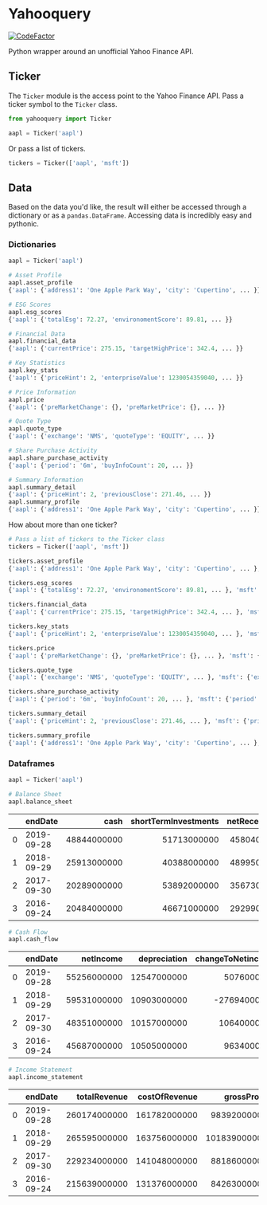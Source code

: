 # Yahooquery
[![CodeFactor](https://www.codefactor.io/repository/github/dpguthrie/yahooquery/badge/master?s=289f5ed067de511ac29b5e229c1a5ef5c8c1dc83)](https://www.codefactor.io/repository/github/dpguthrie/yahooquery/overview/master)

Python wrapper around an unofficial Yahoo Finance API.  

## Ticker

The `Ticker` module is the access point to the Yahoo Finance API.  Pass a ticker symbol to the `Ticker` class.

```python
from yahooquery import Ticker

aapl = Ticker('aapl')
```

Or pass a list of tickers.

```python
tickers = Ticker(['aapl', 'msft'])
```

## Data

Based on the data you'd like, the result will either be accessed through a dictionary or as a `pandas.DataFrame`.  Accessing data is incredibly easy and pythonic.

### Dictionaries

```python
aapl = Ticker('aapl')

# Asset Profile
aapl.asset_profile
{'aapl': {'address1': 'One Apple Park Way', 'city': 'Cupertino', ... }}

# ESG Scores
aapl.esg_scores
{'aapl': {'totalEsg': 72.27, 'environomentScore': 89.81, ... }}

# Financial Data
aapl.financial_data
{'aapl': {'currentPrice': 275.15, 'targetHighPrice': 342.4, ... }}

# Key Statistics
aapl.key_stats
{'aapl': {'priceHint': 2, 'enterpriseValue': 1230054359040, ... }}

# Price Information
aapl.price
{'aapl': {'preMarketChange': {}, 'preMarketPrice': {}, ... }}

# Quote Type
aapl.quote_type
{'aapl': {'exchange': 'NMS', 'quoteType': 'EQUITY', ... }}

# Share Purchase Activity
aapl.share_purchase_activity
{'aapl': {'period': '6m', 'buyInfoCount': 20, ... }}

# Summary Information
aapl.summary_detail
{'aapl': {'priceHint': 2, 'previousClose': 271.46, ... }}
aapl.summary_profile
{'aapl': {'address1': 'One Apple Park Way', 'city': 'Cupertino', ... }}
```

How about more than one ticker?

```python
# Pass a list of tickers to the Ticker class
tickers = Ticker(['aapl', 'msft'])

tickers.asset_profile
{'aapl': {'address1': 'One Apple Park Way', 'city': 'Cupertino', ... }, 'msft': {'address1': 'One Microsoft Way', 'city': 'Redmond', ... }}

tickers.esg_scores
{'aapl': {'totalEsg': 72.27, 'environomentScore': 89.81, ... }, 'msft': {'totalEsg': 74.8, 'environmentScore': 84.17, ... }}

tickers.financial_data
{'aapl': {'currentPrice': 275.15, 'targetHighPrice': 342.4, ... }, 'msft': {'currentPrice': 154.53, 'targetHighPrice': 174.0, ... }}

tickers.key_stats
{'aapl': {'priceHint': 2, 'enterpriseValue': 1230054359040, ... }, 'msft': {'priceHint': 2, 'enterpriseValue': 1127840350208, ... }}

tickers.price
{'aapl': {'preMarketChange': {}, 'preMarketPrice': {}, ... }, 'msft': {'preMarketChange': {}, 'preMarketPrice': {}, ... }}

tickers.quote_type
{'aapl': {'exchange': 'NMS', 'quoteType': 'EQUITY', ... }, 'msft': {'exchange': 'NMS', 'quoteType': 'EQUITY', ... }}

tickers.share_purchase_activity
{'aapl': {'period': '6m', 'buyInfoCount': 20, ... }, 'msft': {'period': '6m', 'buyInfoCount': 30, ... }}

tickers.summary_detail
{'aapl': {'priceHint': 2, 'previousClose': 271.46, ... }, 'msft': {'priceHint': 2, 'previousClose': 153.24, ... }}

tickers.summary_profile
{'aapl': {'address1': 'One Apple Park Way', 'city': 'Cupertino', ... }, 'msft': {'address1': 'One Microsoft Way', 'city': 'Redmond', ... }}

```

### Dataframes

```python
aapl = Ticker('aapl')

# Balance Sheet
aapl.balance_sheet
```
|    | endDate    |        cash |   shortTermInvestments |   netReceivables |   inventory |   otherCurrentAssets |   totalCurrentAssets |   longTermInvestments |   propertyPlantEquipment |   otherAssets |   totalAssets |   accountsPayable |   shortLongTermDebt |   otherCurrentLiab |   longTermDebt |   otherLiab |   totalCurrentLiabilities |    totalLiab |   commonStock |   retainedEarnings |   treasuryStock |   otherStockholderEquity |   totalStockholderEquity |   netTangibleAssets |    goodWill |   intangibleAssets | ticker   |
|---:|:-----------|------------:|-----------------------:|-----------------:|------------:|---------------------:|---------------------:|----------------------:|-------------------------:|--------------:|--------------:|------------------:|--------------------:|-------------------:|---------------:|------------:|--------------------------:|-------------:|--------------:|-------------------:|----------------:|-------------------------:|-------------------------:|--------------------:|------------:|-------------------:|:---------|
|  0 | 2019-09-28 | 48844000000 |            51713000000 |      45804000000 |  4106000000 |          12352000000 |         162819000000 |          105341000000 |              37378000000 |   32978000000 |  338516000000 |       46236000000 |         10260000000 |        43242000000 |    91807000000 | 50503000000 |              105718000000 | 248028000000 |   45174000000 |        45898000000 |      -584000000 |               -584000000 |              90488000000 |         90488000000 | nan         |        nan         | AAPL     |
|  1 | 2018-09-29 | 25913000000 |            40388000000 |      48995000000 |  3956000000 |          12087000000 |         131339000000 |          170799000000 |              41304000000 |   22283000000 |  365725000000 |       55888000000 |          8784000000 |        39293000000 |    93735000000 | 48914000000 |              115929000000 | 258578000000 |   40201000000 |        70400000000 |     -3454000000 |              -3454000000 |             107147000000 |        107147000000 | nan         |        nan         | AAPL     |
|  2 | 2017-09-30 | 20289000000 |            53892000000 |      35673000000 |  4855000000 |          13936000000 |         128645000000 |          194714000000 |              33783000000 |   18177000000 |  375319000000 |       44242000000 |          6496000000 |        38099000000 |    97207000000 | 43251000000 |              100814000000 | 241272000000 |   35867000000 |        98330000000 |      -150000000 |               -150000000 |             134047000000 |        134047000000 | nan         |        nan         | AAPL     |
|  3 | 2016-09-24 | 20484000000 |            46671000000 |      29299000000 |  2132000000 |           8283000000 |         106869000000 |          170430000000 |              27010000000 |    8757000000 |  321686000000 |       37294000000 |          3500000000 |         8243000000 |    75427000000 | 39004000000 |               79006000000 | 193437000000 |   31251000000 |        96364000000 |       634000000 |                634000000 |             128249000000 |        119629000000 |   5.414e+09 |          3.206e+09 | AAPL     |

```python
# Cash Flow
aapl.cash_flow
```
|    | endDate    |   netIncome |   depreciation |   changeToNetincome |   changeToAccountReceivables |   changeToLiabilities |   changeToInventory |   changeToOperatingActivities |   totalCashFromOperatingActivities |   capitalExpenditures |   investments |   otherCashflowsFromInvestingActivities |   totalCashflowsFromInvestingActivities |   dividendsPaid |   netBorrowings |   otherCashflowsFromFinancingActivities |   totalCashFromFinancingActivities |   changeInCash |   repurchaseOfStock |   issuanceOfStock | ticker   |
|---:|:-----------|------------:|---------------:|--------------------:|-----------------------------:|----------------------:|--------------------:|------------------------------:|-----------------------------------:|----------------------:|--------------:|----------------------------------------:|----------------------------------------:|----------------:|----------------:|----------------------------------------:|-----------------------------------:|---------------:|--------------------:|------------------:|:---------|
|  0 | 2019-09-28 | 55256000000 |    12547000000 |          5076000000 |                    245000000 |           -2548000000 |          -289000000 |                    -896000000 |                        69391000000 |          -10495000000 |   58093000000 |                             -1078000000 |                             45896000000 |    -14119000000 |     -7819000000 |                              -105000000 |                       -90976000000 |    24311000000 |        -69714000000 |         781000000 | AAPL     |
|  1 | 2018-09-29 | 59531000000 |    10903000000 |        -27694000000 |                  -5322000000 |            9172000000 |           828000000 |                   30016000000 |                        77434000000 |          -13313000000 |   30845000000 |                              -745000000 |                             16066000000 |    -13712000000 |       432000000 |                              -105000000 |                       -87876000000 |     5624000000 |        -75265000000 |         669000000 | AAPL     |
|  2 | 2017-09-30 | 48351000000 |    10157000000 |         10640000000 |                  -2093000000 |            8373000000 |         -2723000000 |                   -8480000000 |                        64225000000 |          -12451000000 |  -33542000000 |                              -124000000 |                            -46446000000 |    -12769000000 |     29014000000 |                              -105000000 |                       -17974000000 |     -195000000 |        -34774000000 |         555000000 | AAPL     |
|  3 | 2016-09-24 | 45687000000 |    10505000000 |          9634000000 |                    527000000 |             563000000 |           217000000 |                    -902000000 |                        66231000000 |          -12734000000 |  -32022000000 |                              -924000000 |                            -45977000000 |    -12150000000 |     22057000000 |                              -105000000 |                       -20890000000 |     -636000000 |        -31292000000 |         495000000 | AAPL     |

```python
# Income Statement
aapl.income_statement
```
|    | endDate    |   totalRevenue |   costOfRevenue |   grossProfit |   researchDevelopment |   sellingGeneralAdministrative | nonRecurring   | otherOperatingExpenses   |   totalOperatingExpenses |   operatingIncome |   totalOtherIncomeExpenseNet |        ebit |   interestExpense |   incomeBeforeTax |   incomeTaxExpense | minorityInterest   |   netIncomeFromContinuingOps | discontinuedOperations   | extraordinaryItems   | effectOfAccountingCharges   | otherItems   |   netIncome |   netIncomeApplicableToCommonShares | ticker   |
|---:|:-----------|---------------:|----------------:|--------------:|----------------------:|-------------------------------:|:---------------|:-------------------------|-------------------------:|------------------:|-----------------------------:|------------:|------------------:|------------------:|-------------------:|:-------------------|-----------------------------:|:-------------------------|:---------------------|:----------------------------|:-------------|------------:|------------------------------------:|:---------|
|  0 | 2019-09-28 |   260174000000 |    161782000000 |   98392000000 |           16217000000 |                    18245000000 |                |                          |             196244000000 |       63930000000 |                   1807000000 | 63930000000 |       -3576000000 |       65737000000 |        10481000000 |                    |                  55256000000 |                          |                      |                             |              | 55256000000 |                         55256000000 | AAPL     |
|  1 | 2018-09-29 |   265595000000 |    163756000000 |  101839000000 |           14236000000 |                    16705000000 |                |                          |             194697000000 |       70898000000 |                   2005000000 | 70898000000 |       -3240000000 |       72903000000 |        13372000000 |                    |                  59531000000 |                          |                      |                             |              | 59531000000 |                         59531000000 | AAPL     |
|  2 | 2017-09-30 |   229234000000 |    141048000000 |   88186000000 |           11581000000 |                    15261000000 |                |                          |             167890000000 |       61344000000 |                   2745000000 | 61344000000 |       -2323000000 |       64089000000 |        15738000000 |                    |                  48351000000 |                          |                      |                             |              | 48351000000 |                         48351000000 | AAPL     |
|  3 | 2016-09-24 |   215639000000 |    131376000000 |   84263000000 |           10045000000 |                    14194000000 |                |                          |             155615000000 |       60024000000 |                   1348000000 | 60024000000 |       -1456000000 |       61372000000 |        15685000000 |                    |                  45687000000 |                          |                      |                             |              | 45687000000 |                         45687000000 | AAPL     |




